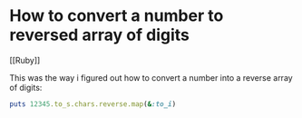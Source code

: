 # How to convert a number to reversed array of digits
[[Ruby]]

This was the way i figured out how to convert a number into a reverse array of digits:

```ruby
puts 12345.to_s.chars.reverse.map(&:to_i) 
```